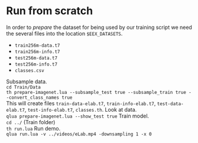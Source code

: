 # Run from scratch
In order to *prepare* the dataset for being used by our training script we need the several files into the location `$EEX_DATASETS`.

 - `train256m-data.t7`
 - `train256m-info.t7`
 - `test256m-data.t7`
 - `test256m-info.t7`
 - `classes.csv`
 
Subsample data. <br> `cd Train/Data` <br> `th prepare-imagenet.lua --subsample_test true --subsample_train true --convert_class_names true` <br> This will create files `train-data-elab.t7`, `train-info-elab.t7`, `test-data-elab.t7`, `test-info-elab.t7`, `classes.th`.
Look at data. <br> `qlua prepare-imagenet.lua --show_test true`
Train model. <br> `cd ../` (Train folder)  
`th run.lua`
Run demo. <br> `qlua run.lua -v ../videos/eLab.mp4 -downsampling 1 -x 0`
